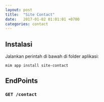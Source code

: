 ```yaml
---
layout: post
title:  "Site Contact"
date:   2017-01-02 01:01:01 +0700
categories: contact
---
```


## Instalasi

Jalankan perintah di bawah di folder aplikasi:

```
mim app install site-contact
```

## EndPoints

### `GET /contact`